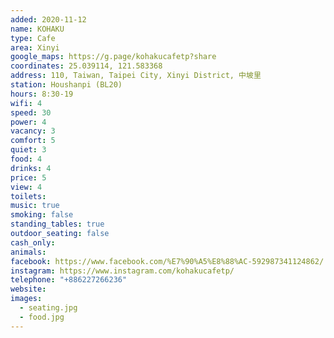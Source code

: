 ```yaml
---
added: 2020-11-12
name: KOHAKU
type: Cafe
area: Xinyi
google_maps: https://g.page/kohakucafetp?share
coordinates: 25.039114, 121.583368
address: 110, Taiwan, Taipei City, Xinyi District, 中坡里
station: Houshanpi (BL20)
hours: 8:30-19
wifi: 4
speed: 30
power: 4
vacancy: 3
comfort: 5
quiet: 3
food: 4
drinks: 4
price: 5
view: 4
toilets: 
music: true
smoking: false
standing_tables: true
outdoor_seating: false
cash_only: 
animals: 
facebook: https://www.facebook.com/%E7%90%A5%E8%88%AC-592987341124862/
instagram: https://www.instagram.com/kohakucafetp/
telephone: "+886227266236"
website: 
images:
  - seating.jpg
  - food.jpg
---
```

